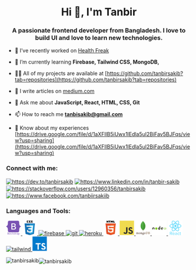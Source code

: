 <h1 align="center">Hi 👋, I'm Tanbir</h1>
<h3 align="center">A passionate frontend developer from Bangladesh. I love to build UI and love to learn new technologies.</h3>

- 🔭 I’ve recently worked on [Health Freak](https://github.com/tanbirsakib/health-care-service)

- 🌱 I’m currently learning **Firebase, Tailwind CSS, MongoDB,**

- 👨‍💻 All of my projects are available at [https://github.com/tanbirsakib?tab=repositories](https://github.com/tanbirsakib?tab=repositories)

- 📝 I write articles on [medium.com](medium.com)

- 💬 Ask me about **JavaScript, React, HTML, CSS, Git**

- 📫 How to reach me **tanbisakib@gmail.com**

- 📄 Know about my experiences [https://drive.google.com/file/d/1aXFllB5iUwx1lEdla5ul2BiFav5BJFqs/view?usp=sharing](https://drive.google.com/file/d/1aXFllB5iUwx1lEdla5ul2BiFav5BJFqs/view?usp=sharing)

<h3 align="left">Connect with me:</h3>
<p align="left">
<a href="https://dev.to/https://dev.to/tanbirsakib" target="blank"><img align="center" src="https://raw.githubusercontent.com/rahuldkjain/github-profile-readme-generator/master/src/images/icons/Social/devto.svg" alt="https://dev.to/tanbirsakib" height="30" width="40" /></a>
<a href="https://linkedin.com/in/https://www.linkedin.com/in/tanbir-sakib" target="blank"><img align="center" src="https://raw.githubusercontent.com/rahuldkjain/github-profile-readme-generator/master/src/images/icons/Social/linked-in-alt.svg" alt="https://www.linkedin.com/in/tanbir-sakib" height="30" width="40" /></a>
<a href="https://stackoverflow.com/users/https://stackoverflow.com/users/12960356/tanbirsakib" target="blank"><img align="center" src="https://raw.githubusercontent.com/rahuldkjain/github-profile-readme-generator/master/src/images/icons/Social/stack-overflow.svg" alt="https://stackoverflow.com/users/12960356/tanbirsakib" height="30" width="40" /></a>
<a href="https://fb.com/https://www.facebook.com/tanbiirsakiib" target="blank"><img align="center" src="https://raw.githubusercontent.com/rahuldkjain/github-profile-readme-generator/master/src/images/icons/Social/facebook.svg" alt="https://www.facebook.com/tanbiirsakiib" height="30" width="40" /></a>
</p>

<h3 align="left">Languages and Tools:</h3>
<p align="left"> <a href="https://getbootstrap.com" target="_blank" rel="noreferrer"> <img src="https://raw.githubusercontent.com/devicons/devicon/master/icons/bootstrap/bootstrap-plain-wordmark.svg" alt="bootstrap" width="40" height="40"/> </a> <a href="https://www.w3schools.com/css/" target="_blank" rel="noreferrer"> <img src="https://raw.githubusercontent.com/devicons/devicon/master/icons/css3/css3-original-wordmark.svg" alt="css3" width="40" height="40"/> </a> <a href="https://firebase.google.com/" target="_blank" rel="noreferrer"> <img src="https://www.vectorlogo.zone/logos/firebase/firebase-icon.svg" alt="firebase" width="40" height="40"/> </a> <a href="https://git-scm.com/" target="_blank" rel="noreferrer"> <img src="https://www.vectorlogo.zone/logos/git-scm/git-scm-icon.svg" alt="git" width="40" height="40"/> </a> <a href="https://heroku.com" target="_blank" rel="noreferrer"> <img src="https://www.vectorlogo.zone/logos/heroku/heroku-icon.svg" alt="heroku" width="40" height="40"/> </a> <a href="https://www.w3.org/html/" target="_blank" rel="noreferrer"> <img src="https://raw.githubusercontent.com/devicons/devicon/master/icons/html5/html5-original-wordmark.svg" alt="html5" width="40" height="40"/> </a> <a href="https://developer.mozilla.org/en-US/docs/Web/JavaScript" target="_blank" rel="noreferrer"> <img src="https://raw.githubusercontent.com/devicons/devicon/master/icons/javascript/javascript-original.svg" alt="javascript" width="40" height="40"/> </a> <a href="https://www.mongodb.com/" target="_blank" rel="noreferrer"> <img src="https://raw.githubusercontent.com/devicons/devicon/master/icons/mongodb/mongodb-original-wordmark.svg" alt="mongodb" width="40" height="40"/> </a> <a href="https://nodejs.org" target="_blank" rel="noreferrer"> <img src="https://raw.githubusercontent.com/devicons/devicon/master/icons/nodejs/nodejs-original-wordmark.svg" alt="nodejs" width="40" height="40"/> </a> <a href="https://reactjs.org/" target="_blank" rel="noreferrer"> <img src="https://raw.githubusercontent.com/devicons/devicon/master/icons/react/react-original-wordmark.svg" alt="react" width="40" height="40"/> </a> <a href="https://tailwindcss.com/" target="_blank" rel="noreferrer"> <img src="https://www.vectorlogo.zone/logos/tailwindcss/tailwindcss-icon.svg" alt="tailwind" width="40" height="40"/> </a> <a href="https://www.typescriptlang.org/" target="_blank" rel="noreferrer"> <img src="https://raw.githubusercontent.com/devicons/devicon/master/icons/typescript/typescript-original.svg" alt="typescript" width="40" height="40"/> </a> </p>

<img align="left" src="https://github-readme-stats.vercel.app/api/top-langs?username=tanbirsakib&show_icons=true&locale=en&layout=compact" alt="tanbirsakib" />

<img align="center" src="https://github-readme-stats.vercel.app/api?username=tanbirsakib&show_icons=true&locale=en" alt="tanbirsakib" />
